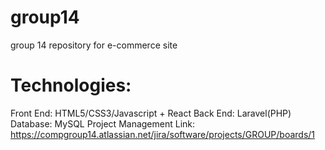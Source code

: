 # group14
group 14 repository for e-commerce site

# Technologies:
Front End: HTML5/CSS3/Javascript + React
Back End: Laravel(PHP)
Database: MySQL
Project Management Link: https://compgroup14.atlassian.net/jira/software/projects/GROUP/boards/1

